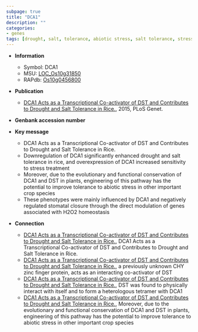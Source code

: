 ```yaml
---
subpage: true
title: "DCA1"
description: ""
categories:
- genes
tags: [drought, salt, tolerance, abiotic stress, salt tolerance, stress, homeostasis, stomatal, biotic stress]
---
```


* **Information**  
    + Symbol: DCA1  
    + MSU: [LOC_Os10g31850](http://rice.plantbiology.msu.edu/cgi-bin/ORF_infopage.cgi?orf=LOC_Os10g31850)  
    + RAPdb: [Os10g0456800](http://rapdb.dna.affrc.go.jp/viewer/gbrowse_details/irgsp1?name=Os10g0456800)  

* **Publication**  
    + [DCA1 Acts as a Transcriptional Co-activator of DST and Contributes to Drought and Salt Tolerance in Rice.](http://www.ncbi.nlm.nih.gov/pubmed?term=DCA1+Acts+as+a+Transcriptional+Co-activator+of+DST+and+Contributes+to+Drought+and+Salt+Tolerance+in+Rice.%5BTitle%5D), 2015, PLoS Genet.

* **Genbank accession number**  

* **Key message**  
    + DCA1 Acts as a Transcriptional Co-activator of DST and Contributes to Drought and Salt Tolerance in Rice.
    + Downregulation of DCA1 significantly enhanced drought and salt tolerance in rice, and overexpression of DCA1 increased sensitivity to stress treatment
    + Moreover, due to the evolutionary and functional conservation of DCA1 and DST in plants, engineering of this pathway has the potential to improve tolerance to abiotic stress in other important crop species
    + These phenotypes were mainly influenced by DCA1 and negatively regulated stomatal closure through the direct modulation of genes associated with H2O2 homeostasis

* **Connection**  
    + [DCA1 Acts as a Transcriptional Co-activator of DST and Contributes to Drought and Salt Tolerance in Rice.](http://www.ncbi.nlm.nih.gov/pubmed?term=DCA1+Acts+as+a+Transcriptional+Co-activator+of+DST+and+Contributes+to+Drought+and+Salt+Tolerance+in+Rice.%5BTitle%5D), DCA1 Acts as a Transcriptional Co-activator of DST and Contributes to Drought and Salt Tolerance in Rice.
    + [DCA1 Acts as a Transcriptional Co-activator of DST and Contributes to Drought and Salt Tolerance in Rice.](DCA1), a previously unknown CHY zinc finger protein, acts as an interacting co-activator of DST
    + [DCA1 Acts as a Transcriptional Co-activator of DST and Contributes to Drought and Salt Tolerance in Rice.](http://www.ncbi.nlm.nih.gov/pubmed?term=DCA1+Acts+as+a+Transcriptional+Co-activator+of+DST+and+Contributes+to+Drought+and+Salt+Tolerance+in+Rice.%5BTitle%5D), DST was found to physically interact with itself and to form a heterologous tetramer with DCA1
    + [DCA1 Acts as a Transcriptional Co-activator of DST and Contributes to Drought and Salt Tolerance in Rice.](http://www.ncbi.nlm.nih.gov/pubmed?term=DCA1+Acts+as+a+Transcriptional+Co-activator+of+DST+and+Contributes+to+Drought+and+Salt+Tolerance+in+Rice.%5BTitle%5D), Moreover, due to the evolutionary and functional conservation of DCA1 and DST in plants, engineering of this pathway has the potential to improve tolerance to abiotic stress in other important crop species



